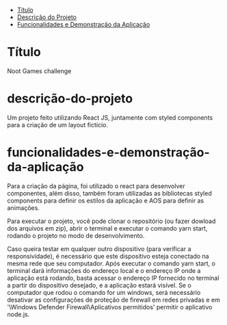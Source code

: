 * [Título](#Título)
* [Descrição do Projeto](#descrição-do-projeto)
* [Funcionalidades e Demonstração da Aplicação](#funcionalidades-e-demonstração-da-aplicação)
# Título
Noot Games challenge
# descrição-do-projeto

Um projeto feito utilizando React JS, juntamente com styled components para a criação de um layout fictício.

# funcionalidades-e-demonstração-da-aplicação
Para a criação da página, foi utilizado o react para desenvolver componentes, além disso, também foram utilizadas as bibliotecas styled components para definir os estilos da aplicação e AOS para definir as animações.

Para executar o projeto, você pode clonar o repositório (ou fazer dowload dos arquivos em zip), abrir o terminal e executar o comando yarn start, rodando o projeto no modo de desenvolvimento.

Caso queira testar em qualquer outro dispositivo (para verificar a responsividade), é necessário que este dispositivo esteja conectado na mesma rede que seu computador. Após executar o comando yarn start, o terminal dará informações do endereço local e o endereço IP onde a aplicação está rodando, basta acessar o endereço IP fornecido no terminal a partir do dispositivo desejado, e a aplicação estará visível.
Se o computador que rodou o comando for um windows, será necessário desativar as configurações de proteção de firewall em redes privadas e em '\Windows Defender Firewall\Aplicativos permitidos' permitir o aplicativo node.js.
